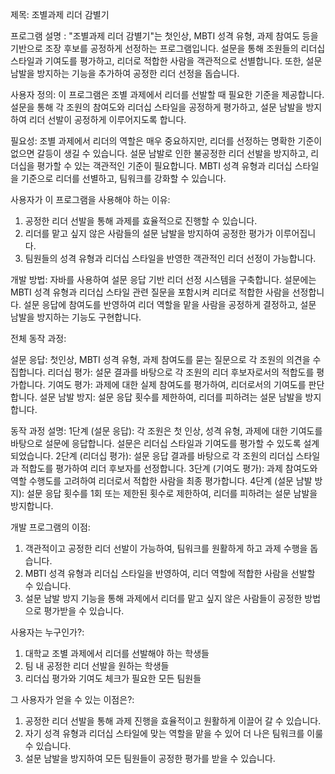  
제목: 조별과제 리더 감별기

프로그램 설명 : "조별과제 리더 감별기"는 첫인상, MBTI 성격 유형, 과제 참여도 등을 기반으로 조장 후보를 공정하게 선정하는 프로그램입니다. 
설문을 통해 조원들의 리더십 스타일과 기여도를 평가하고, 리더로 적합한 사람을 객관적으로 선별합니다.
또한, 설문 남발을 방지하는 기능을 추가하여 공정한 리더 선정을 돕습니다.

사용자 정의: 이 프로그램은 조별 과제에서 리더를 선발할 때 필요한 기준을 제공합니다.
설문을 통해 각 조원의 참여도와 리더십 스타일을 공정하게 평가하고, 설문 남발을 방지하여 리더 선발이 공정하게 이루어지도록 합니다.

필요성: 조별 과제에서 리더의 역할은 매우 중요하지만, 리더를 선정하는 명확한 기준이 없으면 갈등이 생길 수 있습니다. 
설문 남발로 인한 불공정한 리더 선발을 방지하고, 리더십을 평가할 수 있는 객관적인 기준이 필요합니다. 
MBTI 성격 유형과 리더십 스타일을 기준으로 리더를 선별하고, 팀워크를 강화할 수 있습니다.

사용자가 이 프로그램을 사용해야 하는 이유: 
1. 공정한 리더 선발을 통해 과제를 효율적으로 진행할 수 있습니다. 
2. 리더를 맡고 싶지 않은 사람들의 설문 남발을 방지하여 공정한 평가가 이루어집니다.
3. 팀원들의 성격 유형과 리더십 스타일을 반영한 객관적인 리더 선정이 가능합니다.

개발 방법: 자바를 사용하여 설문 응답 기반 리더 선정 시스템을 구축합니다. 
설문에는 MBTI 성격 유형과 리더십 스타일 관련 질문을 포함시켜 리더로 적합한 사람을 선정합니다. 
설문 응답에 참여도를 반영하여 리더 역할을 맡을 사람을 공정하게 결정하고, 설문 남발을 방지하는 기능도 구현합니다.

전체 동작 과정:

설문 응답: 첫인상, MBTI 성격 유형, 과제 참여도를 묻는 질문으로 각 조원의 의견을 수집합니다.
리더십 평가: 설문 결과를 바탕으로 각 조원의 리더 후보자로서의 적합도를 평가합니다.
기여도 평가: 과제에 대한 실제 참여도를 평가하여, 리더로서의 기여도를 판단합니다.
설문 남발 방지: 설문 응답 횟수를 제한하여, 리더를 피하려는 설문 남발을 방지합니다.

동작 과정 설명: 
1단계 (설문 응답): 각 조원은 첫 인상, 성격 유형, 과제에 대한 기여도를 바탕으로 설문에 응답합니다. 설문은 리더십 스타일과 기여도를 평가할 수 있도록 설계되었습니다.
2단계 (리더십 평가): 설문 응답 결과를 바탕으로 각 조원의 리더십 스타일과 적합도를 평가하여 리더 후보자를 선정합니다.
3단계 (기여도 평가): 과제 참여도와 역할 수행도를 고려하여 리더로서 적합한 사람을 최종 평가합니다.
4단계 (설문 남발 방지): 설문 응답 횟수를 1회 또는 제한된 횟수로 제한하여, 리더를 피하려는 설문 남발을 방지합니다.

개발 프로그램의 이점: 
1. 객관적이고 공정한 리더 선발이 가능하여, 팀워크를 원활하게 하고 과제 수행을 돕습니다.
2. MBTI 성격 유형과 리더십 스타일을 반영하여, 리더 역할에 적합한 사람을 선발할 수 있습니다.
3. 설문 남발 방지 기능을 통해 과제에서 리더를 맡고 싶지 않은 사람들이 공정한 방법으로 평가받을 수 있습니다.

사용자는 누구인가?:
1. 대학교 조별 과제에서 리더를 선발해야 하는 학생들
2. 팀 내 공정한 리더 선발을 원하는 학생들
3. 리더십 평가와 기여도 체크가 필요한 모든 팀원들

그 사용자가 얻을 수 있는 이점은?:
1. 공정한 리더 선발을 통해 과제 진행을 효율적이고 원활하게 이끌어 갈 수 있습니다.
2. 자기 성격 유형과 리더십 스타일에 맞는 역할을 맡을 수 있어 더 나은 팀워크를 이룰 수 있습니다.
3. 설문 남발을 방지하여 모든 팀원들이 공정한 평가를 받을 수 있습니다.

